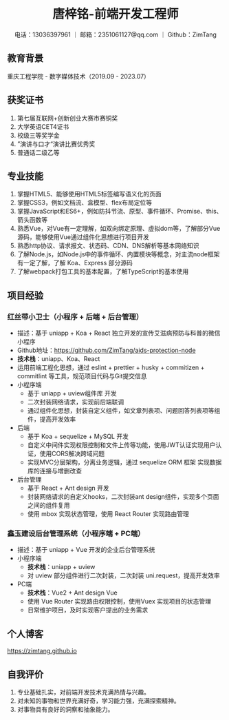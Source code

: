 <div style="text-align:center">
<h1>唐梓铭-前端开发工程师</h1>
电话：13036397961 ｜ 邮箱：2351061127@qq.com ｜ Github：ZimTang
</div>


## 教育背景

重庆工程学院 - 数字媒体技术（2019.09 - 2023.07）

## 获奖证书

1. 第七届互联网+创新创业大赛市赛铜奖
1. 大学英语CET4证书
1. 校级三等奖学金
1. ”演讲与口才“演讲比赛优秀奖
1. 普通话二级乙等

## 专业技能

1. 掌握HTML5、能够使用HTML5标签编写语义化的页面
1. 掌握CSS3，例如文档流、盒模型、flex布局定位等
1. 掌握JavaScript和ES6+，例如防抖节流、原型、事件循环、Promise、this、箭头函数等
1. 熟悉Vue，对Vue有一定理解，如双向绑定原理、虚拟dom等，了解部分Vue源码，能够使用Vue通过组件化思想进行项目开发
1. 熟悉http协议、请求报文、状态码、CDN、DNS解析等基本网络知识
1. 了解Node.js，如Node.js中的事件循环、内置模块等概念，对主流node框架有一定了解，了解 Koa、Express 部分源码
1. 了解webpack打包工具的基本配置，了解TypeScript的基本使用

## 项目经验

### 红丝带小卫士（小程序 + 后端 + 后台管理）

- 描述：基于 uniapp + Koa + React 独立开发的宣传艾滋病预防与科普的微信小程序
- Github地址：<https://github.com/ZimTang/aids-protection-node>
- **技术栈**：uniapp、Koa、React
- 运用前端工程化思想，通过 eslint + prettier + husky + commitizen + commitlint 等工具，规范项目代码与Git提交信息
- 小程序端
  - 基于 uniapp + uview组件库 开发
  - 二次封装网络请求，实现前后端联调
  - 通过组件化思想，封装自定义组件，如文章列表项、问题回答列表项等组件，提高开发效率
- 后端
  - 基于 Koa + sequelize + MySQL 开发
  - 自定义中间件实现权限控制和文件上传等功能，使用JWT认证实现用户认证，使用CORS解决跨域问题
  - 实现MVC分层架构，分离业务逻辑，通过 sequelize ORM 框架 实现数据库的连接与增删改查
- 后台管理
  - 基于 React + Ant design 开发
  - 封装网络请求的自定义hooks，二次封装ant design组件，实现多个页面之间的组件复用
  - 使用 mbox 实现状态管理，使用 React Router 实现路由管理

### 鑫玉建设后台管理系统（小程序端 + PC端）

- 描述：基于 uniapp + Vue 开发的企业后台管理系统
- 小程序端
  - **技术栈**：uniapp + uview
  - 对 uview 部分组件进行二次封装，二次封装 uni.request，提高开发效率
- PC端
  - **技术栈**：Vue2 + Ant design Vue
  - 使用 Vue Router 实现路由权限控制，使用Vuex 实现项目的状态管理
  - 日常维护项目，及时实现客户提出的业务需求

## 个人博客

<https://zimtang.github.io>

## 自我评价

1. 专业基础扎实，对前端开发技术充满热情与兴趣。
1. 对未知的事物和世界充满好奇，学习能力强，充满探索精神。
1. 对事物具有良好的洞察和抽象能力。
